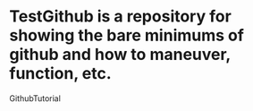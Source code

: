 # TestGithub is a repository for showing the bare minimums of github and how to maneuver, function, etc.
GithubTutorial
